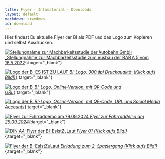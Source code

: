 ```yaml
---
title: Flyer - Infomaterial - Downloads
layout: default
markdown: kramdown
id: download
---
```

Hier findest Du aktuelle Flyer der BI als PDF und das Logo zum Kopieren und selbst Ausdrucken.

[![Stellungnahme zur Machbarkeitsstudie der Autobahn GmbH](/assets/img/Stellungnahme-BI-BUND-AUA.png) _Stellungnahme zur Machbarkeitsstudie zum Ausbau der BAB A 5 vom 16.5.2022](/assets/files/2024_BI-BUND-Machbarkeitsstudie.pdf){:target="_blank"}

[![Logo der BI-ES IST ZU LAUT](/assets/img/Logo_BI_00.gif) _BI-Logo, 300 dpi Druckqualität (Klick aufs Bild!)_](/assets/img/Logo_BI_300dpi.jpg){:target="_blank"}

[![Logo der BI](/assets/img/BI-Logo.jpeg) _BI-Logo, Online-Version, mit QR-Code und URL_](/assets/img/BI-Logo.jpeg){:target="_blank"}

[![Logo der BI](/assets/img/BI-Logo-mit-social-media-logos.jpeg) _BI-Logo, Online-Version, mit QR-Code, URL und Social Media Accounts_](/assets/img/BI-Logo-mit-social-media-logos.jpeg){:target="_blank"}

[![Flyer zur Fahrraddemo am 29.09.2024](/assets/img/fyler-fahrrad-demo.jpeg) _Flyer zur Fahrraddemo am 29.09.2024_](/assets/img/fyler-fahrrad-demo.jpeg){:target="_blank"}

[![DIN A4-Flyer der BI-EsIstZuLaut](/assets/img/Flyer_4fach_Seite1.png) _Flyer 01 (Klick aufs Bild!)_](/assets/img/Flyer_4fach_farbig.pdf){:target="_blank"}

[![Flyer der BI-EsIstZuLaut](/assets/img/Flyer_4fach_Spaziergang_26_03.png) _Einladung zum 2. Spaziergang (Klick aufs Bild!)_](/assets/img/Flyer_4fach_4c_Spaziergang_26_03_23.pdf){:target="_blank"}
